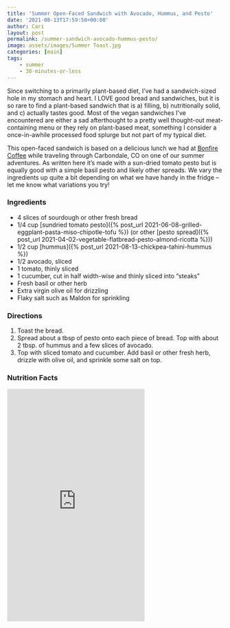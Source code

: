 ```yaml
---
title: 'Summer Open-Faced Sandwich with Avocado, Hummus, and Pesto'
date: '2021-08-13T17:59:50+00:00'
author: Cari
layout: post
permalink: /summer-sandwich-avocado-hummus-pesto/
image: assets/images/Summer Toast.jpg
categories: [main]
tags:
    - summer
    - 30-minutes-or-less
---
```


Since switching to a primarily plant-based diet, I’ve had a sandwich-sized hole in my stomach and heart. I LOVE good bread and sandwiches, but it is so rare to find a plant-based sandwich that is a) filling, b) nutritionally solid, and c) actually tastes good. Most of the vegan sandwiches I’ve encountered are either a sad afterthought to a pretty well thought-out meat-containing menu or they rely on plant-based meat, something I consider a once-in-awhile processed food splurge but not part of my typical diet.

This open-faced sandwich is based on a delicious lunch we had at [Bonfire Coffee](https://bonfirecoffee.com/) while traveling through Carbondale, CO on one of our summer adventures. As written here it’s made with a sun-dried tomato pesto but is equally good with a simple basil pesto and likely other spreads. We vary the ingredients up quite a bit depending on what we have handy in the fridge – let me know what variations you try!

### Ingredients

- 4 slices of sourdough or other fresh bread
- 1/4 cup [sundried tomato pesto]({% post_url 2021-06-08-grilled-eggplant-pasta-miso-chipotle-tofu %}) (or other [pesto spread]({% post_url 2021-04-02-vegetable-flatbread-pesto-almond-ricotta %}))
- 1/2 cup [hummus]({% post_url 2021-08-13-chickpea-tahini-hummus %})
- 1/2 avocado, sliced
- 1 tomato, thinly sliced
- 1 cucumber, cut in half width-wise and thinly sliced into “steaks”
- Fresh basil or other herb
- Extra virgin olive oil for drizzling
- Flaky salt such as Maldon for sprinkling

### Directions

1. Toast the bread.
2. Spread about a tbsp of pesto onto each piece of bread. Top with about 2 tbsp. of hummus and a few slices of avocado.
3. Top with sliced tomato and cucumber. Add basil or other fresh herb, drizzle with olive oil, and sprinkle some salt on top.

<h3> Nutrition Facts </h3>

<iframe title="CRONOMETER.com" width="320" height="540" src="https://cronometer.com/facts.html?food=31175244&measure=86111304&labelType=AMERICAN_2016" frameborder="0"></iframe>
